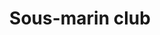 ---
title: "Sous-marin club"
description: 'Rempli de bacon et de poulet, garni de mayonnaise'
price_s: "9"
price_l: "11"
price_lg: ""
weight: "5"
---